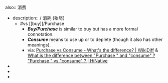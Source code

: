 also:: 消费

- description::  / 消耗 (殆尽)
  - #vs [[buy]]/Purchase
    - ***Buy/Purchase*** is similar to buy but has a more formal connotation.
    - ***Consume*** means to use up or to deplete (though it also has other meanings).
    - via: [Purchase vs Consume - What's the difference? | WikiDiff](https://wikidiff.com/consume/purchase) & [What is the difference between "Purchase " and "consume" ? "Purchase " vs "consume" ? | HiNative](https://hinative.com/questions/19215138)
-
-
-